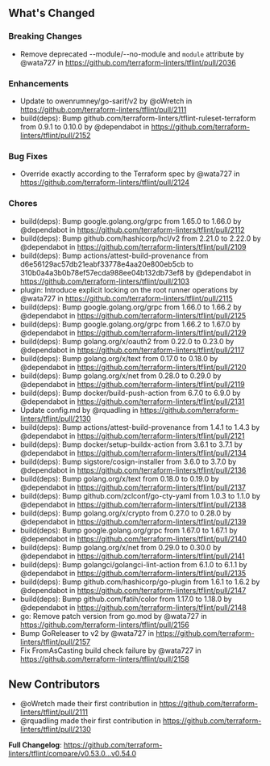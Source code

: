 ## What's Changed

### Breaking Changes
* Remove deprecated --module/--no-module and `module` attribute by @wata727 in https://github.com/terraform-linters/tflint/pull/2036

### Enhancements
* Update to owenrumney/go-sarif/v2 by @oWretch in https://github.com/terraform-linters/tflint/pull/2111
* build(deps): Bump github.com/terraform-linters/tflint-ruleset-terraform from 0.9.1 to 0.10.0 by @dependabot in https://github.com/terraform-linters/tflint/pull/2152

### Bug Fixes
* Override exactly according to the Terraform spec by @wata727 in https://github.com/terraform-linters/tflint/pull/2124

### Chores
* build(deps): Bump google.golang.org/grpc from 1.65.0 to 1.66.0 by @dependabot in https://github.com/terraform-linters/tflint/pull/2112
* build(deps): Bump github.com/hashicorp/hcl/v2 from 2.21.0 to 2.22.0 by @dependabot in https://github.com/terraform-linters/tflint/pull/2109
* build(deps): Bump actions/attest-build-provenance from d6e56129ac57db21eabf33778e4aa20e800eb5cb to 310b0a4a3b0b78ef57ecda988ee04b132db73ef8 by @dependabot in https://github.com/terraform-linters/tflint/pull/2103
* plugin: Introduce explicit locking on the root runner operations by @wata727 in https://github.com/terraform-linters/tflint/pull/2115
* build(deps): Bump google.golang.org/grpc from 1.66.0 to 1.66.2 by @dependabot in https://github.com/terraform-linters/tflint/pull/2125
* build(deps): Bump google.golang.org/grpc from 1.66.2 to 1.67.0 by @dependabot in https://github.com/terraform-linters/tflint/pull/2129
* build(deps): Bump golang.org/x/oauth2 from 0.22.0 to 0.23.0 by @dependabot in https://github.com/terraform-linters/tflint/pull/2117
* build(deps): Bump golang.org/x/text from 0.17.0 to 0.18.0 by @dependabot in https://github.com/terraform-linters/tflint/pull/2120
* build(deps): Bump golang.org/x/net from 0.28.0 to 0.29.0 by @dependabot in https://github.com/terraform-linters/tflint/pull/2119
* build(deps): Bump docker/build-push-action from 6.7.0 to 6.9.0 by @dependabot in https://github.com/terraform-linters/tflint/pull/2131
* Update config.md by @rquadling in https://github.com/terraform-linters/tflint/pull/2130
* build(deps): Bump actions/attest-build-provenance from 1.4.1 to 1.4.3 by @dependabot in https://github.com/terraform-linters/tflint/pull/2121
* build(deps): Bump docker/setup-buildx-action from 3.6.1 to 3.7.1 by @dependabot in https://github.com/terraform-linters/tflint/pull/2134
* build(deps): Bump sigstore/cosign-installer from 3.6.0 to 3.7.0 by @dependabot in https://github.com/terraform-linters/tflint/pull/2136
* build(deps): Bump golang.org/x/text from 0.18.0 to 0.19.0 by @dependabot in https://github.com/terraform-linters/tflint/pull/2137
* build(deps): Bump github.com/zclconf/go-cty-yaml from 1.0.3 to 1.1.0 by @dependabot in https://github.com/terraform-linters/tflint/pull/2138
* build(deps): Bump golang.org/x/crypto from 0.27.0 to 0.28.0 by @dependabot in https://github.com/terraform-linters/tflint/pull/2139
* build(deps): Bump google.golang.org/grpc from 1.67.0 to 1.67.1 by @dependabot in https://github.com/terraform-linters/tflint/pull/2140
* build(deps): Bump golang.org/x/net from 0.29.0 to 0.30.0 by @dependabot in https://github.com/terraform-linters/tflint/pull/2141
* build(deps): Bump golangci/golangci-lint-action from 6.1.0 to 6.1.1 by @dependabot in https://github.com/terraform-linters/tflint/pull/2135
* build(deps): Bump github.com/hashicorp/go-plugin from 1.6.1 to 1.6.2 by @dependabot in https://github.com/terraform-linters/tflint/pull/2147
* build(deps): Bump github.com/fatih/color from 1.17.0 to 1.18.0 by @dependabot in https://github.com/terraform-linters/tflint/pull/2148
* go: Remove patch version from go.mod by @wata727 in https://github.com/terraform-linters/tflint/pull/2156
* Bump GoReleaser to v2 by @wata727 in https://github.com/terraform-linters/tflint/pull/2157
* Fix FromAsCasting build check failure by @wata727 in https://github.com/terraform-linters/tflint/pull/2158

## New Contributors
* @oWretch made their first contribution in https://github.com/terraform-linters/tflint/pull/2111
* @rquadling made their first contribution in https://github.com/terraform-linters/tflint/pull/2130

**Full Changelog**: https://github.com/terraform-linters/tflint/compare/v0.53.0...v0.54.0
